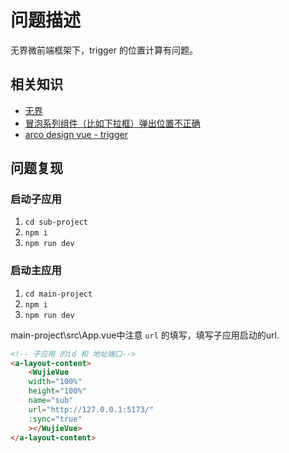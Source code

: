 
# 问题描述

无界微前端框架下，trigger 的位置计算有问题。


## 相关知识

 - [无界](https://wujie-micro.github.io/doc/)
 - [冒泡系列组件（比如下拉框）弹出位置不正确](https://wujie-micro.github.io/doc/question/#_4%E3%80%81%E5%86%92%E6%B3%A1%E7%B3%BB%E5%88%97%E7%BB%84%E4%BB%B6-%E6%AF%94%E5%A6%82%E4%B8%8B%E6%8B%89%E6%A1%86-%E5%BC%B9%E5%87%BA%E4%BD%8D%E7%BD%AE%E4%B8%8D%E6%AD%A3%E7%A1%AE)
 - [arco design vue - trigger](https://arco.design/vue/component/trigger)


## 问题复现

### 启动子应用

1. `cd sub-project`
2. `npm i`
3. `npm run dev`

### 启动主应用

1. `cd main-project`
2. `npm i`
3. `npm run dev`

main-project\src\App.vue中注意 `url` 的填写，填写子应用启动的url.

```html
<!-- 子应用 的id 和 地址端口-->
<a-layout-content>
    <WujieVue
    width="100%"
    height="100%"
    name="sub"
    url="http://127.0.0.1:5173/"
    :sync="true"
    ></WujieVue>
</a-layout-content>
```


